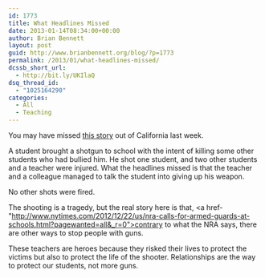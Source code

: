 ```yaml
---
id: 1773
title: What Headlines Missed
date: 2013-01-14T08:34:00+00:00
author: Brian Bennett
layout: post
guid: http://www.brianbennett.org/blog/?p=1773
permalink: /2013/01/what-headlines-missed/
dcssb_short_url:
  - http://bit.ly/UKIlaQ
dsq_thread_id:
  - "1025164290"
categories:
  - All
  - Teaching
---
```

You may have missed [this story](http://www.cnn.com/2013/01/10/us/california-school-shooting/index.html) out of California last week.

A student brought a shotgun to school with the intent of killing some other students who had bullied him. He shot one student, and two other students and a teacher were injured. What the headlines missed is that the teacher and a colleague managed to talk the student into giving up his weapon.

No other shots were fired.

The shooting is a tragedy, but the real story here is that, <a href-"http://www.nytimes.com/2012/12/22/us/nra-calls-for-armed-guards-at-schools.html?pagewanted=all&_r=0">contrary to what the NRA says</a>, there are other ways to stop people with guns.

These teachers are heroes because they risked their lives to protect the victims but also to protect the life of the shooter. Relationships are the way to protect our students, not more guns.